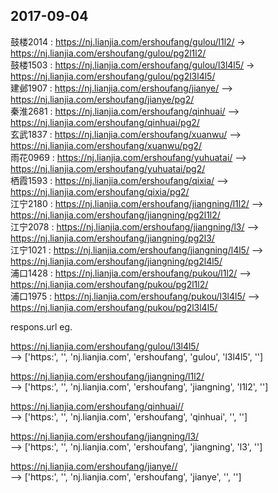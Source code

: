 ## 2017-09-04

鼓楼2014 : https://nj.lianjia.com/ershoufang/gulou/l1l2/ -> https://nj.lianjia.com/ershoufang/gulou/pg2l1l2/  
鼓楼1503 : https://nj.lianjia.com/ershoufang/gulou/l3l4l5/ -> https://nj.lianjia.com/ershoufang/gulou/pg2l3l4l5/  
建邺1907 : https://nj.lianjia.com/ershoufang/jianye/ —> https://nj.lianjia.com/ershoufang/jianye/pg2/  
秦淮2681 : https://nj.lianjia.com/ershoufang/qinhuai/ —> https://nj.lianjia.com/ershoufang/qinhuai/pg2/  
玄武1837 : https://nj.lianjia.com/ershoufang/xuanwu/ —> https://nj.lianjia.com/ershoufang/xuanwu/pg2/  
雨花0969 : https://nj.lianjia.com/ershoufang/yuhuatai/ —> https://nj.lianjia.com/ershoufang/yuhuatai/pg2/  
栖霞1593 : https://nj.lianjia.com/ershoufang/qixia/ —> https://nj.lianjia.com/ershoufang/qixia/pg2/  
江宁2180 : https://nj.lianjia.com/ershoufang/jiangning/l1l2/ —> https://nj.lianjia.com/ershoufang/jiangning/pg2l1l2/  
江宁2078 : https://nj.lianjia.com/ershoufang/jiangning/l3/ —> https://nj.lianjia.com/ershoufang/jiangning/pg2l3/  
江宁1021 : https://nj.lianjia.com/ershoufang/jiangning/l4l5/ —> https://nj.lianjia.com/ershoufang/jiangning/pg2l4l5/  
浦口1428 : https://nj.lianjia.com/ershoufang/pukou/l1l2/ —> https://nj.lianjia.com/ershoufang/pukou/pg2l1l2/  
浦口1975 : https://nj.lianjia.com/ershoufang/pukou/l3l4l5/ —> https://nj.lianjia.com/ershoufang/pukou/pg2l3l4l5/  


respons.url eg.  
  
https://nj.lianjia.com/ershoufang/gulou/l3l4l5/  
--> ['https:', '', 'nj.lianjia.com', 'ershoufang', 'gulou', 'l3l4l5', '']  

https://nj.lianjia.com/ershoufang/jiangning/l1l2/  
--> ['https:', '', 'nj.lianjia.com', 'ershoufang', 'jiangning', 'l1l2', '']  

https://nj.lianjia.com/ershoufang/qinhuai//  
--> ['https:', '', 'nj.lianjia.com', 'ershoufang', 'qinhuai', '', '']  

https://nj.lianjia.com/ershoufang/jiangning/l3/  
--> ['https:', '', 'nj.lianjia.com', 'ershoufang', 'jiangning', 'l3', '']    

https://nj.lianjia.com/ershoufang/jianye//  
--> ['https:', '', 'nj.lianjia.com', 'ershoufang', 'jianye', '', '']
